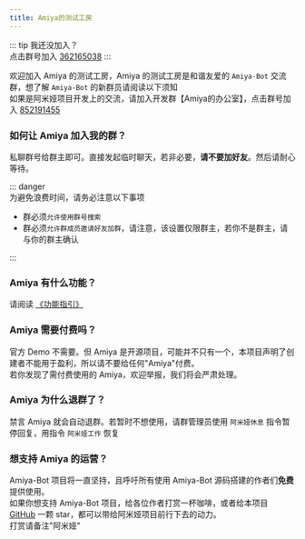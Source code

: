 ```yaml
---
title: Amiya的测试工房
---
```


::: tip 我还没加入？<br>
点击群号加入 [362165038](https://jq.qq.com/?_wv=1027&k=4HKMpUZL)
:::

欢迎加入 Amiya 的测试工房，Amiya 的测试工房是和谐友爱的 `Amiya-Bot` 交流群，想了解 `Amiya-Bot` 的新群员请阅读以下须知<br>
如果是阿米娅项目开发上的交流，请加入开发群【Amiya的办公室】，点击群号加入 [852191455](https://jq.qq.com/?_wv=1027&k=YWVA0NFX)

### 如何让 Amiya 加入我的群？

私聊群号给群主即可。直接发起临时聊天，若非必要，**请不要加好友**。然后请耐心等待。

::: danger <br>
为避免浪费时间，请务必注意以下事项

- 群必须`允许使用群号搜索`
- 群必须`允许群成员邀请好友加群`，请注意，该设置仅限群主，若你不是群主，请与你的群主确认

:::

### Amiya 有什么功能？

请阅读 [《功能指引》](/blog/function/)

### Amiya 需要付费吗？

官方 Demo 不需要。但 Amiya 是开源项目，可能并不只有一个，本项目声明了创建者不能用于盈利，所以请不要给任何"Amiya"付费。<br>
若你发现了需付费使用的 Amiya，欢迎举报，我们将会严肃处理。

### Amiya 为什么退群了？

禁言 Amiya 就会自动退群。若暂时不想使用，请群管理员使用 `阿米娅休息` 指令暂停回复，用指令 `阿米娅工作` 恢复

### 想支持 Amiya 的运营？

Amiya-Bot 项目将一直坚持，且呼吁所有使用 Amiya-Bot 源码搭建的作者们**免费**提供使用。<br>
如果你想支持 Amiya-Bot 项目，给各位作者打赏一杯咖啡，或者给本项目 [GitHub](https://github.com/AmiyaBot/Amiya-Bot) 一颗 star，都可以带给阿米娅项目前行下去的动力。<br>
打赏请备注"阿米娅"

<sponsors/>
